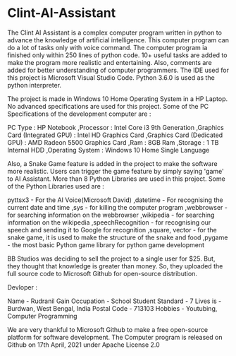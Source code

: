 # Clint-AI-Assistant

The Clint AI Assistant is a complex computer program written in python to advance the knowledge of artificial intelligence. This computer program can do a lot of tasks only with voice command. The computer program ia finished only within 250 lines of python code. 10+ useful tasks are added to make the program more realistic and entertaining. Also, comments are added for better understanding of computer programmers. The IDE used for this project is Microsoft Visual Studio Code. Python 3.6.0 is used as the python interpreter.

The project is made in Windows 10 Home Operating System in a HP Laptop. No advanced specifications are used for this project. Some of the PC Specifications of the development computer are :

PC Type : HP Notebook
  ,Processor : Intel Core i3 9th Generation
  ,Graphics Card (Integrated GPU) : Intel HD Graphics Card
  ,Graphics Card (Dedicated GPU) : AMD Radeon 5500 Graphics Card
  ,Ram : 8GB Ram
  ,Storage : 1 TB Internal HDD
  ,Operating System : Windows 10 Home Single Language

Also, a Snake Game feature is added in the project to make the software more realistic. Users can trigger the game feature by simply saying 'game' to AI Assistant. More than 8 Python Libraries are used in this project. Some of the Python Libraries used are :

pyttsx3 - For the AI Voice(Microsoft David)
  ,datetime - For recognising the current date and time
  ,sys - for killing the computer program
  ,webbrowser - for searching information on the webbrowser
  ,wikipedia - for searching information on the wikipedia
  ,speechRecognition - for recognising our speech and sending it to Google for recognition
  ,square, vector - for the snake game, it is used to make the structure of the snake and food
  ,pygame - the most basic Python game library for python game development

BB Studios was deciding to sell the project to a single user for $25. But, they thought that knowledge is greater than money. So, they uploaded the full source code to Microsoft Github for open-source distribution.

Devloper :

Name - Rudranil Gain
Occupation - School Student
Standard - 7
Lives is - Burdwan, West Bengal, India
Postal Code - 713103
Hobbies - Youtubing, Computer Programming

We are very thankful to Microsoft Github to make a free open-source platform for software development. The Computer program is released on Github on 17th April, 2021 under Apache License 2.0
